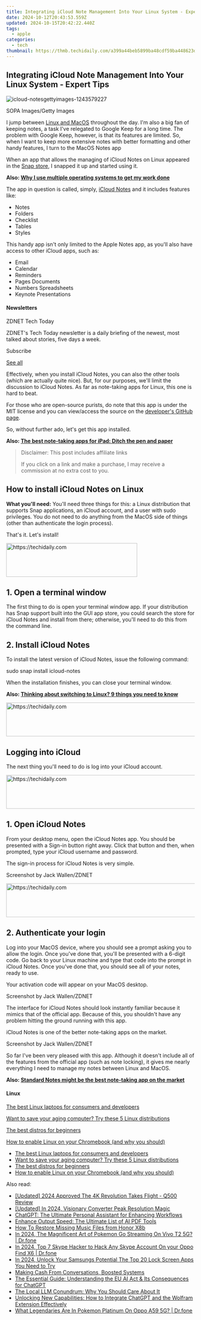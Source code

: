 ```yaml
---
title: Integrating iCloud Note Management Into Your Linux System - Expert Tips
date: 2024-10-12T20:43:53.559Z
updated: 2024-10-15T20:42:22.440Z
tags:
  - apple
categories:
  - tech
thumbnail: https://thmb.techidaily.com/a399a44beb5899ba48cdf59ba448623d828236f52b18cfdee70ac40508a6e091.jpg
---
```


## Integrating iCloud Note Management Into Your Linux System - Expert Tips

![icloud-notesgettyimages-1243579227](https://www.zdnet.com/a/img/resize/3f9a9b66171721d4c9a155557fb337d67d52a0b1/2024/01/31/7ea24a25-6ab6-4ad7-9afc-01d01723c13a/icloud-notesgettyimages-1243579227.jpg?auto=webp&width=1280)

SOPA Images/Getty Images

I jump between [Linux and MacOS](https://www.zdnet.com/article/why-i-use-multiple-operating-systems-to-get-my-work-done/) throughout the day. I'm also a big fan of keeping notes, a task I've relegated to Google Keep for a long time. The problem with Google Keep, however, is that its features are limited. So, when I want to keep more extensive notes with better formatting and other handy features, I turn to the MacOS Notes app 

When an app that allows the managing of iCloud Notes on Linux appeared in the [Snap store](https://snapcraft.io/store), I snapped it up and started using it.

**Also: [Why I use multiple operating systems to get my work done](https://www.zdnet.com/article/why-i-use-multiple-operating-systems-to-get-my-work-done/)**

The app in question is called, simply, [iCloud Notes](https://snapcraft.io/icloud-notes) and it includes features like:

* Notes
* Folders
* Checklist
* Tables
* Styles

This handy app isn't only limited to the Apple Notes app, as you'll also have access to other iCloud apps, such as: 

* Email
* Calendar
* Reminders
* Pages Documents
* Numbers Spreadsheets
* Keynote Presentations

#### Newsletters

ZDNET Tech Today

ZDNET's Tech Today newsletter is a daily briefing of the newest, most talked about stories, five days a week.

 Subscribe

[See all](https://www.zdnet.com/newsletters/)

Effectively, when you install iCloud Notes, you can also the other tools (which are actually quite nice). But, for our purposes, we'll limit the discussion to iCloud Notes. As far as note-taking apps for Linux, this one is hard to beat.

For those who are open-source purists, do note that this app is under the MIT license and you can view/access the source on the [developer's GitHub page](https://github.com/swe-himelrana/icloud-notes).

So, without further ado, let's get this app installed.

**Also: [The best note-taking apps for iPad: Ditch the pen and paper](https://www.zdnet.com/article/best-note-taking-app-for-ipad/)**

>  Disclaimer: This post includes affiliate links
>
>  If you click on a link and make a purchase, I may receive a commission at no extra cost to you.
>

## How to install iCloud Notes on Linux

**What you'll need:** You'll need three things for this: a Linux distribution that supports Snap applications, an iCloud account, and a user with sudo privileges. You do not need to do anything from the MacOS side of things (other than authenticate the login process).

That's it. Let's install!

<!-- affiliate ads begin -->
<a href="https://unicoeye.pxf.io/c/5597632/2148771/18498" target="_top" id="2148771">
  <img src="//a.impactradius-go.com/display-ad/18498-2148771" border="0" alt="https://techidaily.com" width="350" height="90"/>
</a>
<img height="0" width="0" src="https://unicoeye.pxf.io/i/5597632/2148771/18498" style="position:absolute;visibility:hidden;" border="0" />
<!-- affiliate ads end -->

## 1\. Open a terminal window

The first thing to do is open your terminal window app. If your distribution has Snap support built into the GUI app store, you could search the store for iCloud Notes and install from there; otherwise, you'll need to do this from the command line.

## 2\. Install iCloud Notes

To install the latest version of iCloud Notes, issue the following command:

sudo snap install icloud-notes

When the installation finishes, you can close your terminal window.

**Also: [Thinking about switching to Linux? 9 things you need to know](https://www.zdnet.com/article/thinking-about-switching-to-linux-9-things-you-need-to-know/)**

<!-- affiliate ads begin -->
<a href="https://appsumo.8odi.net/c/5597632/2044585/7443" target="_top" id="2044585">
  <img src="//a.impactradius-go.com/display-ad/7443-2044585" border="0" alt="https://techidaily.com" width="728" height="90"/>
</a>
<img height="0" width="0" src="https://appsumo.8odi.net/i/5597632/2044585/7443" style="position:absolute;visibility:hidden;" border="0" />
<!-- affiliate ads end -->

## Logging into iCloud

The next thing you'll need to do is log into your iCloud account. 

<!-- affiliate ads begin -->
<a href="https://unicoeye.pxf.io/c/5597632/2134236/18498" target="_top" id="2134236">
  <img src="//a.impactradius-go.com/display-ad/18498-2134236" border="0" alt="https://techidaily.com" width="728" height="90"/>
</a>
<img height="0" width="0" src="https://unicoeye.pxf.io/i/5597632/2134236/18498" style="position:absolute;visibility:hidden;" border="0" />
<!-- affiliate ads end -->

## 1\. Open iCloud Notes

From your desktop menu, open the iCloud Notes app. You should be presented with a Sign-in button right away. Click that button and then, when prompted, type your iCloud username and password.

The sign-in process for iCloud Notes is very simple.

Screenshot by Jack Wallen/ZDNET

<!-- affiliate ads begin -->
<a href="https://united.elfm.net/c/5597632/2139563/4704" target="_top" id="2139563">
  <img src="//a.impactradius-go.com/display-ad/4704-2139563" border="0" alt="https://techidaily.com" width="728" height="90"/>
</a>
<img height="0" width="0" src="https://united.elfm.net/i/5597632/2139563/4704" style="position:absolute;visibility:hidden;" border="0" />
<!-- affiliate ads end -->

## 2\. Authenticate your login

Log into your MacOS device, where you should see a prompt asking you to allow the login. Once you've done that, you'll be presented with a 6-digit code. Go back to your Linux machine and type that code into the prompt in iCloud Notes. Once you've done that, you should see all of your notes, ready to use. 

Your activation code will appear on your MacOS desktop.

Screenshot by Jack Wallen/ZDNET

The interface for iCloud Notes should look instantly familiar because it mimics that of the official app. Because of this, you shouldn't have any problem hitting the ground running with this app.

iCloud Notes is one of the better note-taking apps on the market.

Screenshot by Jack Wallen/ZDNET

So far I've been very pleased with this app. Although it doesn't include all of the features from the official app (such as note locking), it gives me nearly everything I need to manage my notes between Linux and MacOS.

**Also: [Standard Notes might be the best note-taking app on the market](https://www.zdnet.com/article/standard-notes-might-be-the-best-note-taking-app-on-the-market/)**

#### Linux

[The best Linux laptops for consumers and developers](https://www.zdnet.com/article/best-linux-laptop/ "The best Linux laptops for consumers and developers")

[Want to save your aging computer? Try these 5 Linux distributions](https://www.zdnet.com/article/want-to-save-your-old-computer-try-these-5-linux-distributions/ "Want to save your aging computer? Try these 5 Linux distributions")

[The best distros for beginners](https://www.zdnet.com/article/best-linux-desktops-for-beginners/ "The best distros for beginners")

[How to enable Linux on your Chromebook (and why you should)](https://www.zdnet.com/article/how-to-enable-linux-on-your-chromebook-and-why-you-should/ "How to enable Linux on your Chromebook (and why you should)")

* [The best Linux laptops for consumers and developers](https://www.zdnet.com/article/best-linux-laptop/ "The best Linux laptops for consumers and developers")
* [Want to save your aging computer? Try these 5 Linux distributions](https://www.zdnet.com/article/want-to-save-your-old-computer-try-these-5-linux-distributions/ "Want to save your aging computer? Try these 5 Linux distributions")
* [The best distros for beginners](https://www.zdnet.com/article/best-linux-desktops-for-beginners/ "The best distros for beginners")
* [How to enable Linux on your Chromebook (and why you should)](https://www.zdnet.com/article/how-to-enable-linux-on-your-chromebook-and-why-you-should/ "How to enable Linux on your Chromebook (and why you should)")

<ins class="adsbygoogle"
     style="display:block"
     data-ad-format="autorelaxed"
     data-ad-client="ca-pub-7571918770474297"
     data-ad-slot="1223367746"></ins>

<ins class="adsbygoogle"
     style="display:block"
     data-ad-client="ca-pub-7571918770474297"
     data-ad-slot="8358498916"
     data-ad-format="auto"
     data-full-width-responsive="true"></ins>

<span class="atpl-alsoreadstyle">Also read:</span>
<div><ul>
<li><a href="https://fox-hovers.techidaily.com/updated-2024-approved-the-4k-revolution-takes-flight-q500-review/"><u>[Updated] 2024 Approved The 4K Revolution Takes Flight - Q500 Review</u></a></li>
<li><a href="https://fox-glue.techidaily.com/updated-in-2024-visionary-converter-peak-resolution-magic/"><u>[Updated] In 2024, Visionary Converter Peak Resolution Magic</u></a></li>
<li><a href="https://tech-hub.techidaily.com/chatgpt-the-ultimate-personal-assistant-for-enhancing-workflows/"><u>ChatGPT: The Ultimate Personal Assistant for Enhancing Workflows</u></a></li>
<li><a href="https://tech-hub.techidaily.com/enhance-output-speed-the-ultimate-list-of-ai-pdf-tools/"><u>Enhance Output Speed: The Ultimate List of AI PDF Tools</u></a></li>
<li><a href="https://blog-min.techidaily.com/how-to-restore-missing-music-files-from-honor-x8b-by-fonelab-android-recover-music/"><u>How To Restore Missing Music Files from Honor X8b</u></a></li>
<li><a href="https://change-location.techidaily.com/in-2024-the-magnificent-art-of-pokemon-go-streaming-on-vivo-t2-5g-drfone-by-drfone-virtual-android/"><u>In 2024, The Magnificent Art of Pokemon Go Streaming On Vivo T2 5G? | Dr.fone</u></a></li>
<li><a href="https://location-social.techidaily.com/in-2024-top-7-skype-hacker-to-hack-any-skype-account-on-your-oppo-find-x6-drfone-by-drfone-virtual-android/"><u>In 2024, Top 7 Skype Hacker to Hack Any Skype Account On your Oppo Find X6 | Dr.fone</u></a></li>
<li><a href="https://android-unlock.techidaily.com/in-2024-unlock-your-samsungs-potential-the-top-20-lock-screen-apps-you-need-to-try-by-drfone-android/"><u>In 2024, Unlock Your Samsungs Potential The Top 20 Lock Screen Apps You Need to Try</u></a></li>
<li><a href="https://tech-hub.techidaily.com/making-cash-from-conversations-boosted-systems/"><u>Making Cash From Conversations, Boosted Systems</u></a></li>
<li><a href="https://tech-hub.techidaily.com/the-essential-guide-understanding-the-eu-ai-act-and-its-consequences-for-chatgpt/"><u>The Essential Guide: Understanding the EU AI Act & Its Consequences for ChatGPT</u></a></li>
<li><a href="https://tech-hub.techidaily.com/the-local-llm-conundrum-why-you-should-care-about-it/"><u>The Local LLM Conundrum: Why You Should Care About It</u></a></li>
<li><a href="https://tech-hub.techidaily.com/unlocking-new-capabilities-how-to-integrate-chatgpt-and-the-wolfram-extension-effectively/"><u>Unlocking New Capabilities: How to Integrate ChatGPT and the Wolfram Extension Effectively</u></a></li>
<li><a href="https://android-pokemon-go.techidaily.com/what-legendaries-are-in-pokemon-platinum-on-oppo-a59-5g-drfone-by-drfone-virtual-android/"><u>What Legendaries Are In Pokemon Platinum On Oppo A59 5G? | Dr.fone</u></a></li>
</ul></div>

